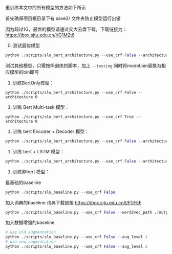 
重训练本文中的所有模型的方法如下所示

首先确保项目根目录下有 save2/ 文件夹防止模型运行出错

因为超过1G，最优的模型请通过交大云盘下载，下载链接为：
https://jbox.sjtu.edu.cn/l/G1M2t6



0. 测试最优模型
```python
python ./scripts/slu_bert_architecture.py --use_crf False --architecture 4 --testing
```
测试其他模型，只需按照训练的脚本，加上 `--testing` 同时将model.bin替换为相应模型的bin即可

1. 训练BertOnly模型：
```
python ./scripts/slu_bert_architecture.py --use_crf False --architecture 0
```

1. 训练 Bert Multi-task 模型：
```
python ./scripts/slu_bert_architecture.py --use_crf True --architecture 0
```

1. 训练 bert Encoder + Decoder 模型：
```python
python ./scripts/slu_bert_architecture.py --use_crf False --architecture 1
```

1. 训练 bert + LSTM 模型：
```python
python ./scripts/slu_bert_architecture.py --use_crf False --architecture 4
```

1. 训练非bert 模型：

最基础的baseline
```python
python ./scripts/slu_baseline.py --use_crf False
```

加入词典的baseline
词典下载链接 
https://jbox.sjtu.edu.cn/l/F1iF5F
```python
python ./scripts/slu_baseline.py --use_crf False --word2vec_path ./output_mix.txt
```

加入数据增强的baseline
```python
# use old augmentation
python ./scripts/slu_baseline.py --use_crf False --aug_level 1
# use new augmentation
python ./scripts/slu_baseline.py --use_crf False --aug_level 2

```
